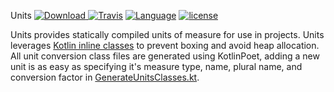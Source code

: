 Units
[![Download](https://api.bintray.com/packages/team401/SnakeSkin/SnakeSkin-Units/images/download.svg) ](https://bintray.com/team401/SnakeSkin/SnakeSkin-Units/_latestVersion)
[![Travis](https://img.shields.io/travis/team401/SnakeSkin-Units.svg)](https://travis-ci.org/team401/SnakeSkin-Units)
[![Language](https://img.shields.io/github/languages/top/team401/SnakeSkin-Units.svg)](https://github.com/team401/SnakeSkin-Units) 
[![license](https://img.shields.io/github/license/team401/SnakeSkin-Units.svg)](https://github.com/team401/SnakeSkin-Units/blob/master/LICENSE)

Units provides statically compiled units of measure for use in projects. Units leverages [Kotlin inline classes](https://kotlinlang.org/docs/reference/inline-classes.html) to prevent boxing and avoid heap allocation. All unit conversion class files are generated using KotlinPoet, adding a new unit is as easy as specifying it's measure type, name, plural name, and conversion factor in [GenerateUnitsClasses.kt](buildSrc/src/main/kotlin/org/snakeskin/compiler/units/GenerateUnitsClasses.kt).

